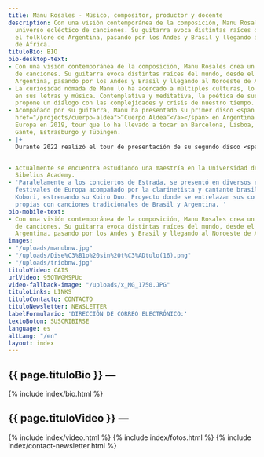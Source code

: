 ```yaml
---
title: Manu Rosales - Músico, compositor, productor y docente
description: Con una visión contemporánea de la composición, Manu Rosales crea un
  universo ecléctico de canciones. Su guitarra evoca distintas raíces del mundo, desde
  el folklore de Argentina, pasando por los Andes y Brasil y llegando al Noroeste
  de África.
tituloBio: BIO
bio-desktop-text:
- Con una visión contemporánea de la composición, Manu Rosales crea un universo ecléctico
  de canciones. Su guitarra evoca distintas raíces del mundo, desde el folklore de
  Argentina, pasando por los Andes y Brasil y llegando al Noroeste de África.
- La curiosidad nómada de Manu lo ha acercado a múltiples culturas, lo que se refleja
  en sus letras y música. Contemplativa y meditativa, la poética de sus composiciones
  propone un diálogo con las complejidades y crisis de nuestro tiempo.
- Acompañado por su guitarra, Manu ha presentado su primer disco <span class="bold"><a
  href="/projects/cuerpo-aldea">“Cuerpo Aldea”</a></span> en Argentina y luego en
  Europa en 2019, tour que lo ha llevado a tocar en Barcelona, ​​Lisboa, Oporto, Bruselas,
  Gante, Estrasburgo y Tübingen.
- |+
  Durante 2022 realizó el tour de presentación de su segundo disco <span class="bold"><a href="/projects/estrada">“Estrada”</a></span>, comenzado en Argentina y continuado luego en Portugal, Alemania, Bélgica, Suiza, Eslovenia, Italia y Francia.


- Actualmente se encuentra estudiando una maestría en la Universidad de Artes de Helsinki,
  Sibelius Academy.
- 'Paralelamente a los conciertos de Estrada, se presentó en diversos escenarios y
  festivales de Europa acompañado por la clarinetista y cantante brasilera Stephanie
  Kobori, estrenando su Koiro Duo. Proyecto donde se entrelazan sus composiciones
  propias con canciones tradicionales de Brasil y Argentina. '
bio-mobile-text:
- Con una visión contemporánea de la composición, Manu Rosales crea un universo ecléctico
  de canciones. Su guitarra evoca distintas raíces del mundo, desde el folklore de
  Argentina, pasando por los Andes y Brasil y llegando al Noroeste de África.
images:
- "/uploads/manubnw.jpg"
- "/uploads/Dise%C3%B1o%20sin%20t%C3%ADtulo(16).png"
- "/uploads/triobnw.jpg"
tituloVideo: CAIS
urlVideo: 95QTWGMSPUc
video-fallback-image: "/uploads/x_MG_1750.JPG"
tituloLinks: LINKS
tituloContacto: CONTACTO
tituloNewsletter: NEWSLETTER
labelFormulario: 'DIRECCIÓN DE CORREO ELECTRÓNICO:'
textoBoton: SUSCRIBIRSE
language: es
altLang: "/en"
layout: index
---
```


<section id="bio">
    <h2>
        {{ page.tituloBio }} —
    </h2>
    {% include index/bio.html %}
    <h2>
        {{ page.tituloVideo }} —
    </h2>
    {% include index/video.html %}
    {% include index/fotos.html %}
    <!---
    <h2>
        {{ page.tituloLinks }} —
    </h2>
    {% include index/links.html %}
    --->
    {% include index/contact-newsletter.html %}
</section>
